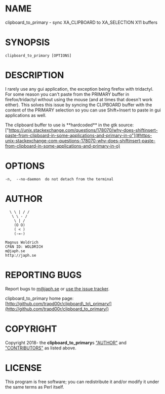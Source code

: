 # NAME

clipboard\_to\_primary - sync XA\_CLIPBOARD to XA\_SELECTION X11 buffers

# SYNOPSIS

    clipboard_to_primary [OPTIONS]

# DESCRIPTION

I rarely use any gui application, the exception being firefox with
tridactyl. For some reason you can't paste from the PRIMARY buffer in
firefox/tridactyl without using the mouse (and at times that doesn't
work either). This solves this issue by syncing the CLIPBOARD buffer
with the content of the PRIMARY selection so you can use Shift+Insert to
paste in gui applications as well.

The clipboard buffer to use is \*\*hardcoded\*\* in the gtk source:
["https://unix.stackexchange.com/questions/178070/why-does-shiftinsert-paste-from-clipboard-in-some-applications-and-primary-in-o"](#https-unix-stackexchange-com-questions-178070-why-does-shiftinsert-paste-from-clipboard-in-some-applications-and-primary-in-o)

# OPTIONS

    -n,  --no-daemon  do not detach from the terminal

# AUTHOR

      \ \ | / /
       \ \ - /
        \ | /
        (O O)
        ( < )
        (-=-)

    Magnus Woldrich
    CPAN ID: WOLDRICH
    m@japh.se
    http://japh.se

# REPORTING BUGS

Report bugs to [m@japh.se](https://metacpan.org/pod/m@japh.se) or [use the issue tracker](http://github.com/trapd00r/clipboard_to_primary/issues).

clipboard\_to\_primary home page: [http://github.com/trapd00r/clipboard\_to\_primary/](http://github.com/trapd00r/clipboard_to_primary/)

# COPYRIGHT

Copyright 2018- the **clipboard\_to\_primary**s ["AUTHOR"](#author) and ["CONTRIBUTORS"](#contributors) as listed
above.

# LICENSE

This program is free software; you can redistribute it and/or modify it under
the same terms as Perl itself.
